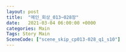 ```yaml
---
layout: post
title:  "메인_회상_013~028장"
date:   2021-03-04 06:00:00 +0000
categories: Main
Tags: Story Main
SceneCode: ["scene_skip_cp013-028_q1_s10"]
---
```

